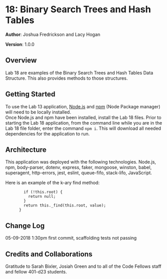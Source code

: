 # 18: Binary Search Trees and Hash Tables

**Author**: Joshua Fredrickson and Lacy Hogan

**Version**: 1.0.0 

## Overview
Lab 18 are examples of the Binary Search Trees and Hash Tables Data Structure.  This also 
provides methods to those structures.

## Getting Started
To use the Lab 13 application, [Node.js](https://nodejs.org/en/) and [npm](https://www.npmjs.com/) 
(Node Package manager) will need to be locally installed.  
Once Node.js and npm  have been installed, install the Lab 18 files.  Prior to starting the Lab 18
application, from the command line while you are in the Lab 18 file folder, enter the command 
`npm i`.  This will download all needed dependencies for the application to run.   


## Architecture
This application was deployed with the following technologies.
Node.js, npm, body-parser, dotenv, express, faker, mongoose, winston, babel, superagent, 
http-errors, jest, eslint, queue-fifo, stack-lifo, JavaScript.

Here is an example of the k-ary find method:
```` find(value) {
        if (!this.root) {
          return null;
        }
        return this._find(this.root, value);
      } 
````
    



## Change Log 
05-09-2018  1:30pm  first commit, scaffolding tests not passing


## Credits and Collaborations
Gratitude to Sarah Bixler, Josiah Green and to all of the Code Fellows staff and fellow 401-d23 
students.
